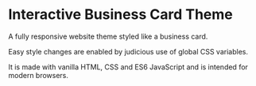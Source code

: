 # Interactive Business Card Theme

A fully responsive website theme styled like a business card.

Easy style changes are enabled by judicious use of global CSS variables.

It is made with vanilla HTML, CSS and ES6 JavaScript and is intended for modern browsers.
